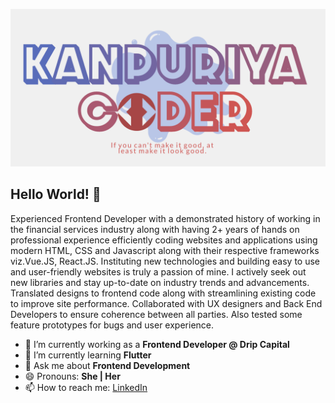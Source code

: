 
![alt text](https://github.com/palakbansal3233/palakbansal3233/blob/master/Logo.png?raw=true)
## Hello World! 👋

Experienced Frontend Developer with a demonstrated history of working in the financial services industry along with having 2+ years of hands on professional experience efficiently coding websites and applications using modern HTML, CSS and Javascript along with their respective frameworks viz.Vue.JS, React.JS.
Instituting new technologies and building easy to use and user-friendly websites is truly a passion of mine. I actively seek out new libraries and stay up-to-date on industry trends and advancements. Translated designs to frontend code along with streamlining existing code to improve site performance. Collaborated with UX
designers and Back End Developers to ensure coherence between all parties. Also tested some feature prototypes for bugs and user experience.

- 🔭 I’m currently working as a **Frontend Developer @ Drip Capital**
- 🌱 I’m currently learning **Flutter**
- 💬 Ask me about **Frontend Development**
- 😄 Pronouns: **She | Her**
- 📫 How to reach me: [LinkedIn](https://www.linkedin.com/in/palak-b-73278114a/)


